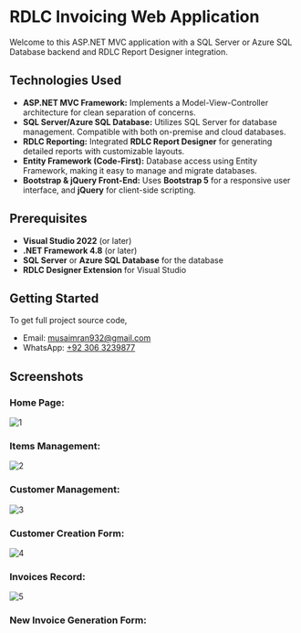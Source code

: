 # RDLC Invoicing Web Application

Welcome to this ASP.NET MVC application with a SQL Server or Azure SQL Database backend and RDLC Report Designer integration.

## Technologies Used

- **ASP.NET MVC Framework:** Implements a Model-View-Controller architecture for clean separation of concerns.
- **SQL Server/Azure SQL Database:** Utilizes SQL Server for database management. Compatible with both on-premise and cloud databases.
- **RDLC Reporting:** Integrated **RDLC Report Designer** for generating detailed reports with customizable layouts.
- **Entity Framework (Code-First):** Database access using Entity Framework, making it easy to manage and migrate databases.
- **Bootstrap & jQuery Front-End:** Uses **Bootstrap 5** for a responsive user interface, and **jQuery** for client-side scripting.

## Prerequisites

- **Visual Studio 2022** (or later)
- **.NET Framework 4.8** (or later)
- **SQL Server** or **Azure SQL Database** for the database
- **RDLC Designer Extension** for Visual Studio

## Getting Started

To get full project source code,
- Email: musaimran932@gmail.com
- WhatsApp: [+92 306 3239877](https://api.whatsapp.com/send?phone=923063239877)

## Screenshots

### Home Page:
![1](https://github.com/user-attachments/assets/58c0fc8d-d557-469d-9fc7-a2d7d8c6d63e)

### Items Management:
![2](https://github.com/user-attachments/assets/75209c2c-8a63-46fc-9c02-34db8913cc95)

### Customer Management:
![3](https://github.com/user-attachments/assets/697bca02-806b-4116-8140-dbd3d9359e28)

### Customer Creation Form:
![4](https://github.com/user-attachments/assets/1a7ff96e-eee2-4c87-95d5-89599b78a0cb)

### Invoices Record:
![5](https://github.com/user-attachments/assets/fdc7b970-c17b-4733-8b0e-993571ce3836)

### New Invoice Generation Form:


